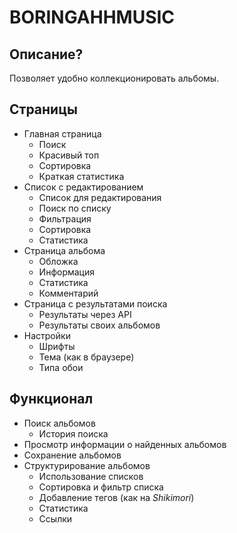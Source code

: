 # BORINGAHHMUSIC

## Описание?

Позволяет удобно коллекционировать альбомы.

## Страницы
+ Главная страница
    + Поиск
    + Красивый топ
    + Сортировка
    + Краткая статистика
    <!-- + Фон (альбомы в Spotify, страницы в Notion) -->
+ Список с редактированием
    + Список для редактирования
    + Поиск по списку
    + Фильтрация
    + Сортировка
    + Статистика
+ Страница альбома
    + Обложка
    + Информация
    + Статистика
    + Комментарий
+ Страница с результатами поиска
    + Результаты через API
    + Результаты своих альбомов
+ Настройки
    + Шрифты
    + Тема (как в браузере)
    + Типа обои

## Функционал
+ Поиск альбомов
    + История поиска
+ Просмотр информации о найденных альбомов
+ Сохранение альбомов
+ Структурирование альбомов
    + Использование списков
    + Сортировка и фильтр списка
    + Добавление тегов (как на *Shikimori*)
    + Статистика
    + Ссылки
    <!-- + Оценки -->